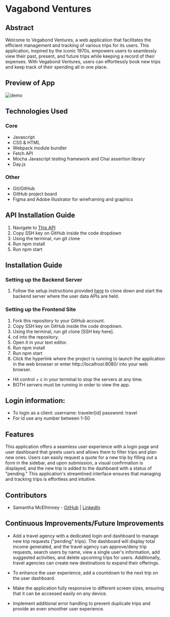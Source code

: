 # Vagabond Ventures

## Abstract
Welcome to Vegabond Ventures, a web application that facilitates the efficient management and tracking of various trips for its users. This application, inspired by the iconic 1970s, empowers users to seamlessly view their past, present, and future trips while keeping a record of their expenses. With Vegabond Ventures, users can effortlessly book new trips and keep track of their spending all in one place.

## Preview of App
![demo](src/images/vagabond-travel.gif)

## Technologies Used
### Core
- Javascript
- CSS & HTML
- Webpack module bundler
- Fetch API
- Mocha Javascript testing framework and Chai assertion library
- Day.js

### Other
- Git/GitHub
- GitHub project board
- Figma and Adobe Illustrator for wireframing and graphics

## API Installation Guide
1. Navigate to [This API](https://github.com/SamanthaMcElhinney/vagabond-ventures)
2. Copy SSH key on GitHub inside the code dropdown
3. Using the terminal, run git clone
4. Run npm install 
5. Run npm start

## Installation Guide
### Setting up the Backend Server
1. Follow the setup instructions provided [here](https://github.com/turingschool-examples/travel-tracker-api) to clone down and start the backend server where the user data APIs are held.

### Setting up the Frontend Site
1. Fork this repository to your GitHub account.
2. Copy SSH key on GitHub inside the code dropdown.
3. Using the terminal, run git clone [SSH key here].
4. cd into the repository.
5. Open it in your text editor.
6. Run npm install 
7. Run npm start
8. Click the hyperlink where the project is running to launch the application in the web browser or enter http://localhost:8080/ into your web browser.

- Hit control + c in your terminal to stop the servers at any time.
- BOTH servers must be running in order to view the app.

## Login information:

- To login as a client: username: traveler[id] password: travel
- For id use any number between 1-50

## Features
This application offers a seamless user experience with a login page and user dashboard that greets users and allows them to filter trips and plan new ones. Users can easily request a quote for a new trip by filling out a form in the sidebar, and upon submission, a visual confirmation is displayed, and the new trip is added to the dashboard with a status of "pending." This application's streamlined interface ensures that managing and tracking trips is effortless and intuitive.

## Contributors

- Samantha McElhinney - [GitHub](https://github.com/SamanthaMcElhinney) | [LinkedIn](https://www.linkedin.com/in/samantha-mcelhinney-98134b170/)

## Continuous Improvements/Future Improvements
- Add a travel agency with a dedicated login and dashboard to manage new trip requests ("pending" trips). The dashboard will display total income generated, and the travel agency can approve/deny trip requests, search users by name, view a single user's information, add suggested activities, and delete upcoming trips for users. Additionally, travel agencies can create new destinations to expand their offerings.

- To enhance the user experience, add a countdown to the next trip on the user dashboard.

- Make the application fully responsive to different screen sizes, ensuring that it can be accessed easily on any device.

- Implement additional error handling to prevent duplicate trips and provide an even smoother user experience.
